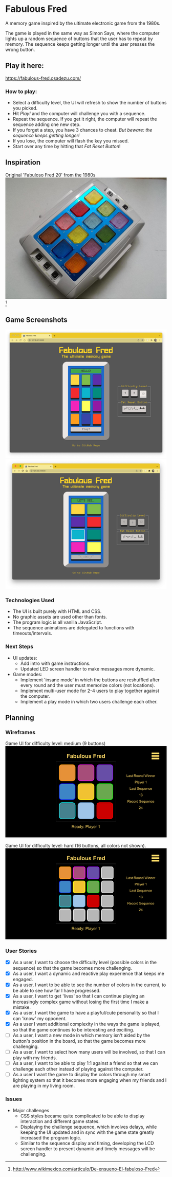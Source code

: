 # Fabulous Fred

A memory game inspired by the ultimate electronic game from the 1980s.

The game is played in the same way as Simon Says, where the computer lights up a random sequence of buttons that the user has to repeat by memory. The sequence keeps getting longer until the user presses the wrong button.

## Play it here:

https://fabulous-fred.osadezu.com/

### How to play:

- Select a difficulty level, the UI will refresh to show the number of buttons you picked.
- Hit _Play!_ and the computer will challenge you with a sequence.
- Repeat the sequence. If you get it right, the computer will repeat the sequence adding one new step.
- If you forget a step, you have 3 chances to cheat. _But beware: the sequence keeps getting longer!_
- If you lose, the computer will flash the key you missed.
- Start over any time by hitting that _Fat Reset Button_!

## Inspiration

Original 'Fabuloso Fred 20' from the 1980s
![Original 'Fabuloso Fred 20' from the 1980s](./planning/reference/Fabuloso-Fred-20.jpg)[^source]

## Game Screenshots

![View of main play screen](./planning/screenshots/fabulous-fred-screenshot-01.png)
![View of play screen with 8 buttons and illuminated gem](./planning/screenshots/fabulous-fred-screenshot-02.png)

### Technologies Used

- The UI is built purely with HTML and CSS.
- No graphic assets are used other than fonts.
- The program logic is all vanilla JavaScript.
- The sequence animations are delegated to functions with timeouts/intervals.

### Next Steps

- UI updates:
  - Add intro with game instructions.
  - Updated LED screen handler to make messages more dynamic.
- Game modes:
  - Implement 'insane mode' in which the buttons are reshuffled after every round and the user must memorize colors (not locations).
  - Implement multi-user mode for 2-4 users to play together against the computer.
  - Implement a play mode in which two users challenge each other.

## Planning

### Wireframes

Game UI for difficulty level: medium (9 buttons)
![wireframe-01](./planning/wireframes/wireframe-01.png)

Game UI for difficulty level: hard (16 buttons, all colors not shown).
![wireframe-02](./planning/wireframes/wireframe-02.png)

### User Stories

- [x] As a user, I want to choose the difficulty level (possible colors in the sequence) so that the game becomes more challenging.
- [x] As a user, I want a dynamic and reactive play experience that keeps me engaged.
- [x] As a user, I want to be able to see the number of colors in the current, to be able to see how far I have progressed.
- [x] As a user, I want to get 'lives' so that I can continue playing an increasingly complex game without losing the first time I make a mistake.
- [x] As a user, I want the game to have a playful/cute personality so that I can 'know' my opponent.
- [x] As a user I want additional complexity in the ways the game is played, so that the game continues to be interesting and exciting.
- [ ] As a user, I want a new mode in which memory isn't aided by the button's position in the board, so that the game becomes more challenging.
- [ ] As a user, I want to select how many users will be involved, so that I can play with my friends.
- [ ] As a user, I want to be able to play 1:1 against a friend so that we can challenge each other instead of playing against the computer.
- [ ] As a user I want the game to display the colors through my smart lighting system so that it becomes more engaging when my friends and I are playing in my living room.

### Issues

- Major challenges
  - CSS styles became quite complicated to be able to display interaction and different game states.
  - Displaying the challenge sequence, which involves delays, while keeping the UI updated and in sync with the game state greatly increased the program logic.
  - Similar to the sequence display and timing, developing the LCD screen handler to present dynamic and timely messages will be challenging.

[^source]: http://www.wikimexico.com/articulo/De-ensueno-El-fabuloso-Fred
